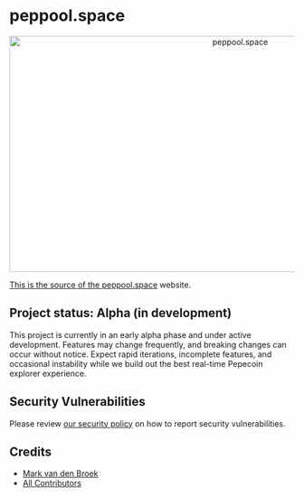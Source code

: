 # peppool.space

<p align="center"><a href="https://peppool.space" target="_blank"><img src="https://cdn.peppool.space/opengraph/default-card-large.png" width="800" height="418" alt="peppool.space"></p>

This is the source of the [peppool.space][link-website] website.

## Project status: Alpha (in development)

This project is currently in an early alpha phase and under active development. Features may change frequently, and breaking changes can occur without notice. Expect rapid iterations, incomplete features, and occasional instability while we build out the best real-time Pepecoin explorer experience.

## Security Vulnerabilities

Please review [our security policy](../../security/policy) on how to report security vulnerabilities.

## Credits

- [Mark van den Broek](https://github.com/mvdnbrk)
- [All Contributors](../../contributors)

[link-website]: https://peppool.space
